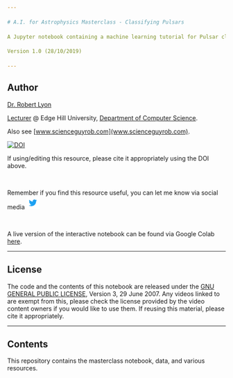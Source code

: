 ```yaml
---

# A.I. for Astrophysics Masterclass - Classifying Pulsars

A Jupyter notebook containing a machine learning tutorial for Pulsar classification. The notebook was written to support a masterclass delivered to students at Edge Hill University on November 14th 2019.

Version 1.0 (28/10/2019)

---
```


## Author

[Dr. Robert Lyon](mailto:robert.lyon@edgehill.ac.uk)

[Lecturer](https://www.edgehill.ac.uk/computerscience/people/academic-staff/robert-lyon/) @ Edge Hill University, [Department of Computer Science](https://www.edgehill.ac.uk/computerscience/). 

Also see [www.scienceguyrob.com](www.scienceguyrob.com).

[![DOI](https://zenodo.org/badge/218981425.svg)](https://zenodo.org/badge/latestdoi/218981425)

If using/editing this resource, please cite it appropriately using the DOI above.

<br/>

Remember if you find this resource useful, you can let me know via social media [<img src="media/images/general/TwitterLogoBlue.png" width="30">](https://twitter.com/scienceguyrob?lang=en)

<br/>

A live version of the interactive notebook can be found via Google Colab [here](https://colab.research.google.com/drive/1kowcnmu_skaVx6zfwzblT2wA6cPhhCf4).
                                                                 
---

## License
The code and the contents of this notebook are released under the [GNU GENERAL PUBLIC LICENSE](https://www.gnu.org/licenses/gpl-3.0.en.html), Version 3, 29 June 2007. Any videos linked to are exempt from this, please check the license provided by the video content owners if you would like to use them. If reusing this material, please cite it appropriately.

---

## Contents

This repository contains the masterclass notebook, data, and various resources.
